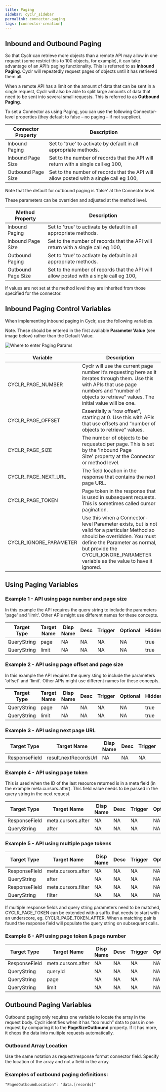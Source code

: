 ```yaml
---
title: Paging
sidebar: cyclr_sidebar
permalink: connector-paging
tags: [connector-creation]
---
```


## Inbound and Outbound Paging

So that Cyclr can retrieve more objects than a remote API may allow in one request (some restrict this to 100 objects, for example), it can take advantage of an API’s paging functionality. This is referred to as **Inbound Paging**. Cyclr will repeatedly request pages of objects until it has retrieved them all.

When a remote API has a limit on the amount of data that can be sent in a single request, Cyclr will also be able to split large amounts of data that need to be sent into several small requests. This is referred to as **Outbound Paging**.

To set a Connector as using Paging, you can use the following Connector-level properties (they default to false – no paging – if not supplied).

| Connector Property | Description |
| --- | --- |
| Inbound Paging | Set to 'true' to activate by default in all appropriate methods. |
| Inbound Page Size |Set to the number of records that the API will return with a single call eg 100, |
| Outbound Page Size |Set to the number of records that the API will allow posted with a single call eg 100, | 

Note that the default for outbound paging is 'false' at the Connector level.
 
These parameters can be overriden and adjusted at the method level.

| Method Property | Description |
| --- | --- |
| Inbound Paging | Set to 'true' to activate by default in all appropriate methods. |
| Inbound Page Size |Set to the number of records that the API will return with a single call eg 100, |
| Outbound Paging | Set to 'true' to activate by default in all appropriate methods. |
| Outbound Page Size |Set to the number of records that the API will allow posted with a single call eg 100, | 

If values are not set at the method level they are inherited from those specified for the connector. 


## Inbound Paging Control Variables

When implementing inbound paging in Cyclr, use the following variables.

Note. These should be entered in the first available **Parameter Value** (see image below) rather than the Default Value.

![Where to enter Paging Params](./images/first-field-value.png)

| Variable | Description |
| --- | --- |
| CYCLR_PAGE_NUMBER | Cyclr will use the current page number it’s requesting here as it iterates through them. Use this with APIs that use page numbers and “number of objects to retrieve” values. The initial value will be one. |
| CYCLR_PAGE_OFFSET | Essentially a “row offset”, starting at 0. Use this with APIs that use offsets and “number of objects to retrieve” values. |
| CYCLR_PAGE_SIZE | The number of objects to be requested per page. This is set by the 'Inbound Page Size' property at the Connector or method level. |
| CYCLR_PAGE_NEXT_URL | The field location in the response that contains the next page URL. |
| CYCLR_PAGE_TOKEN | Page token in the response that is used in subsequent requests. This is sometimes called cursor pagination.
| CYCLR_IGNORE_PARAMETER |Use this when a Connector-level Parameter exists, but is not valid for a particular Method so should be overridden. You must define the Parameter as normal, but provide the CYCLR_IGNORE_PARAMETER variable as the value to have it ignored. |

## Using Paging Variables

### Example 1 - API using page number and page size

In this example the API requires the query string to include the parameters 'page' and 'limit'.  Other APIs might use different names for these concepts.

| Target Type | Target Name | Disp Name | Desc | Trigger | Optional | Hidden | Value |
| --- | --- | --- | --- | --- | --- | --- | --- |
| QueryString| page | NA | NA | NA | NA | true | CYCLR_PAGE_NUMBER |
| QueryString| limit | NA | NA | NA | NA | true | CYCLR_PAGE_SIZE |

### Example 2 - API using page offset and page size

In this example the API requires the query sting to include the parameters 'offset' and 'limit'.  Other APIs might use different names for these concepts.

| Target Type | Target Name | Disp Name | Desc | Trigger | Optional | Hidden | Value |
| --- | --- | --- | --- | --- | --- | --- | --- |
| QueryString| page | NA | NA | NA | NA | true | CYCLR_PAGE_OFFSET |
| QueryString| limit | NA | NA | NA | NA | true | CYCLR_PAGE_SIZE |

### Example 3 - API using next page URL

| Target Type | Target Name | Disp Name | Desc | Trigger | Optional | Hidden | Value |
| --- | --- | --- | --- | --- | --- | --- | --- |
| ResponseField| result.nextRecordsUrl | NA | NA | NA | NA | true | CYCLR_PAGE_NEXT_URL |
  
### Example 4 - API using page token

This is used when the ID of the last resource returned is in a meta field (in the example meta.cursors.after). This field value needs to be passed in the query string in the next request.

| Target Type | Target Name | Disp Name | Desc | Trigger | Optional | Hidden | Value |
| --- | --- | --- | --- | --- | --- | --- | --- |
| ResponseField | meta.cursors.after | NA | NA | NA | NA | true | CYCLR_PAGE_TOKEN |
| QueryString | after | NA | NA | NA | NA | true | CYCLR_PAGE_TOKEN |
  
### Example 5 - API using multiple page tokens

| Target Type | Target Name | Disp Name | Desc | Trigger | Optional | Hidden | Value |
| --- | --- | --- | --- | --- | --- | --- | --- |
| ResponseField | meta.cursors.after | NA | NA | NA | NA | true | CYCLR_PAGE_TOKEN_AFTER |
| QueryString | after | NA | NA | NA | NA | true | CYCLR_PAGE_TOKEN_AFTER |
| ResponseField | meta.cursors.filter | NA | NA | NA | NA | true | CYCLR_PAGE_TOKEN_FILTER |
| QueryString | filter | NA | NA | NA | NA | true | CYCLR_PAGE_TOKEN_FILTER |

If multiple response fields and query string parameters need to be matched, CYCLR_PAGE_TOKEN can be extended with a suffix that needs to start with an underscore, eg. CYCLR_PAGE_TOKEN_AFTER. When a matching pair is found the response field will populate the query string on subsequent calls.

### Example 6 - API using page token & page number

| Target Type | Target Name | Disp Name | Desc | Trigger | Optional | Hidden | Value |
| --- | --- | --- | --- | --- | --- | --- | --- |
| ResponseField | meta.cursors.after | NA | NA | NA | NA | true | CYCLR_PAGE_TOKEN |
| QueryString | queryId | NA | NA | NA | NA | true | CYCLR_PAGE_TOKEN |
| QueryString| page | NA | NA | NA | NA | true | CYCLR_PAGE_NUMBER |
| QueryString| limit | NA | NA | NA | NA | true | CYCLR_PAGE_SIZE |

## Outbound Paging Variables

Outbound paging only requires one variable to locate the array in the request body. Cyclr identifies when it has “too much” data to pass in one request by comparing it to the **PageSizeOutbound** property. If it has more, it chops the data into multiple requests automatically.

### Outbound Array Location

Use the same notation as request/response format connector field. Specify the location of the array and not a field in the array.

### Examples of outbound paging definitions:

    "PagedOutboundLocation": "data.[records]"
